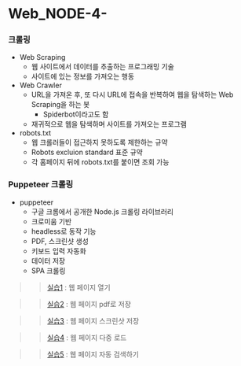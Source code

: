 # Web_NODE-4-

### 크롤링
- Web Scraping
  - 웹 사이트에서 데이터를 추출하는 프로그래밍 기술
  - 사이트에 있는 정보를 가져오는 행동
- Web Crawler
  - URL을 가져온 후, 또 다시 URL에 접속을 반복하여 웹을 탐색하는 Web Scraping을 하는 봇
    - Spiderbot이라고도 함
  - 재귀적으로 웹을 탐색하며 사이트를 가져오는 프로그램
- robots.txt
  - 웹 크롤러들이 접근하지 못하도록 제한하는 규약
  - Robots excluion standard 표준 규약
  - 각 홈페이지 뒤에 robots.txt를 붙이면 조회 가능
  
### Puppeteer 크롤링
- puppeteer
  - 구글 크롬에서 공개한 Node.js 크롤링 라이브러리
  - 크로미움 기반
  - headless로 동작 기능
  - PDF, 스크린샷 생성
  - 키보드 입력 자동화
  - 데이터 저장
  - SPA 크롤링
>> [실습1](https://github.com/KimUJin3359/Web_NODE-4-/blob/master/002.crawling/001.crawling.js) : 웹 페이지 열기

>> [실습2](https://github.com/KimUJin3359/Web_NODE-4-/blob/master/002.crawling/002.crawling_pdf.js) : 웹 페이지 pdf로 저장

>> [실습3](https://github.com/KimUJin3359/Web_NODE-4-/blob/master/002.crawling/003.crawling_screenshot.js) : 웹 페이지 스크린샷 저장

>> [실습4](https://github.com/KimUJin3359/Web_NODE-4-/blob/master/002.crawling/004.move_page.js) : 웹 페이지 다중 로드

>> [실습5](https://github.com/KimUJin3359/Web_NODE-4-/blob/master/002.crawling/005.search_google.js) : 웹 페이지 자동 검색하기
